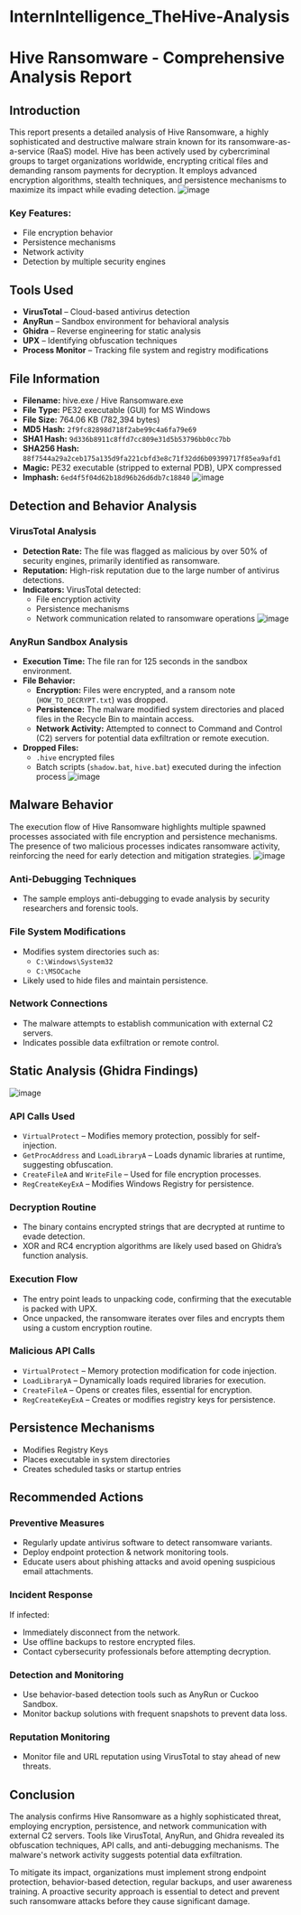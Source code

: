 # InternIntelligence_TheHive-Analysis
# Hive Ransomware - Comprehensive Analysis Report
## Introduction
This report presents a detailed analysis of Hive Ransomware, a highly sophisticated and destructive malware strain known for its ransomware-as-a-service (RaaS) model. Hive has been actively used by cybercriminal groups to target organizations worldwide, encrypting critical files and demanding ransom payments for decryption. It employs advanced encryption algorithms, stealth techniques, and persistence mechanisms to maximize its impact while evading detection.
![image](https://github.com/user-attachments/assets/08af43d5-e815-460a-a9b3-2ebdb6c1909f)

### Key Features:
- File encryption behavior
- Persistence mechanisms
- Network activity
- Detection by multiple security engines

## Tools Used
- **VirusTotal** – Cloud-based antivirus detection
- **AnyRun** – Sandbox environment for behavioral analysis
- **Ghidra** – Reverse engineering for static analysis
- **UPX** – Identifying obfuscation techniques
- **Process Monitor** – Tracking file system and registry modifications

## File Information
- **Filename:** hive.exe / Hive Ransomware.exe
- **File Type:** PE32 executable (GUI) for MS Windows
- **File Size:** 764.06 KB (782,394 bytes)
- **MD5 Hash:** `2f9fc82898d718f2abe99c4a6fa79e69`
- **SHA1 Hash:** `9d336b8911c8ffd7cc809e31d5b53796bb0cc7bb`
- **SHA256 Hash:** `88f7544a29a2ceb175a135d9fa221cbfd3e8c71f32dd6b09399717f85ea9afd1`
- **Magic:** PE32 executable (stripped to external PDB), UPX compressed
- **Imphash:** `6ed4f5f04d62b18d96b26d6db7c18840`
![image](https://github.com/user-attachments/assets/eee7bfac-77fd-4ebe-92d8-422240fd8948)

## Detection and Behavior Analysis

### VirusTotal Analysis
- **Detection Rate:** The file was flagged as malicious by over 50% of security engines, primarily identified as ransomware.
- **Reputation:** High-risk reputation due to the large number of antivirus detections.
- **Indicators:** VirusTotal detected:
  - File encryption activity
  - Persistence mechanisms
  - Network communication related to ransomware operations
![image](https://github.com/user-attachments/assets/c289dc9d-82f4-4103-94ff-56b5f46bf55f)

### AnyRun Sandbox Analysis
- **Execution Time:** The file ran for 125 seconds in the sandbox environment.
- **File Behavior:**
  - **Encryption:** Files were encrypted, and a ransom note (`HOW_TO_DECRYPT.txt`) was dropped.
  - **Persistence:** The malware modified system directories and placed files in the Recycle Bin to maintain access.
  - **Network Activity:** Attempted to connect to Command and Control (C2) servers for potential data exfiltration or remote execution.
- **Dropped Files:**
  - `.hive` encrypted files
  - Batch scripts (`shadow.bat`, `hive.bat`) executed during the infection process
![image](https://github.com/user-attachments/assets/93f4bd71-1e23-41d4-b0d9-fa7ea9d5e703)

## Malware Behavior
The execution flow of Hive Ransomware highlights multiple spawned processes associated with file encryption and persistence mechanisms. The presence of two malicious processes indicates ransomware activity, reinforcing the need for early detection and mitigation strategies.
![image](https://github.com/user-attachments/assets/c19e3787-5e27-44f9-96a6-9e98136c4280)

### Anti-Debugging Techniques
- The sample employs anti-debugging to evade analysis by security researchers and forensic tools.

### File System Modifications
- Modifies system directories such as:
  - `C:\Windows\System32`
  - `C:\MSOCache`
- Likely used to hide files and maintain persistence.

### Network Connections
- The malware attempts to establish communication with external C2 servers.
- Indicates possible data exfiltration or remote control.

## Static Analysis (Ghidra Findings)
![image](https://github.com/user-attachments/assets/07fe975a-6874-4de0-8b89-56926b71d042)

### API Calls Used
- `VirtualProtect` – Modifies memory protection, possibly for self-injection.
- `GetProcAddress` and `LoadLibraryA` – Loads dynamic libraries at runtime, suggesting obfuscation.
- `CreateFileA` and `WriteFile` – Used for file encryption processes.
- `RegCreateKeyExA` – Modifies Windows Registry for persistence.

### Decryption Routine
- The binary contains encrypted strings that are decrypted at runtime to evade detection.
- XOR and RC4 encryption algorithms are likely used based on Ghidra’s function analysis.

### Execution Flow
- The entry point leads to unpacking code, confirming that the executable is packed with UPX.
- Once unpacked, the ransomware iterates over files and encrypts them using a custom encryption routine.

### Malicious API Calls
- `VirtualProtect` – Memory protection modification for code injection.
- `LoadLibraryA` – Dynamically loads required libraries for execution.
- `CreateFileA` – Opens or creates files, essential for encryption.
- `RegCreateKeyExA` – Creates or modifies registry keys for persistence.

## Persistence Mechanisms
- Modifies Registry Keys
- Places executable in system directories
- Creates scheduled tasks or startup entries

## Recommended Actions

### Preventive Measures
- Regularly update antivirus software to detect ransomware variants.
- Deploy endpoint protection & network monitoring tools.
- Educate users about phishing attacks and avoid opening suspicious email attachments.

### Incident Response
If infected:
- Immediately disconnect from the network.
- Use offline backups to restore encrypted files.
- Contact cybersecurity professionals before attempting decryption.

### Detection and Monitoring
- Use behavior-based detection tools such as AnyRun or Cuckoo Sandbox.
- Monitor backup solutions with frequent snapshots to prevent data loss.

### Reputation Monitoring
- Monitor file and URL reputation using VirusTotal to stay ahead of new threats.

## Conclusion
The analysis confirms Hive Ransomware as a highly sophisticated threat, employing encryption, persistence, and network communication with external C2 servers. Tools like VirusTotal, AnyRun, and Ghidra revealed its obfuscation techniques, API calls, and anti-debugging mechanisms. The malware's network activity suggests potential data exfiltration.

To mitigate its impact, organizations must implement strong endpoint protection, behavior-based detection, regular backups, and user awareness training. A proactive security approach is essential to detect and prevent such ransomware attacks before they cause significant damage.


